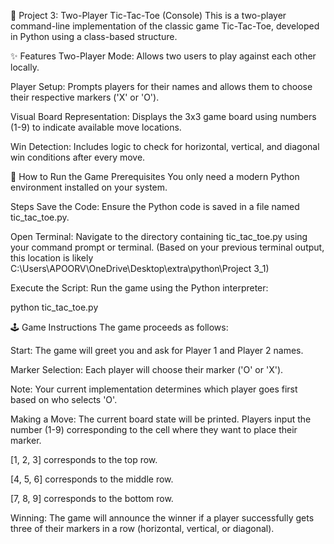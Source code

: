 👾 Project 3: Two-Player Tic-Tac-Toe (Console)
This is a two-player command-line implementation of the classic game Tic-Tac-Toe, developed in Python using a class-based structure.

✨ Features
Two-Player Mode: Allows two users to play against each other locally.

Player Setup: Prompts players for their names and allows them to choose their respective markers ('X' or 'O').

Visual Board Representation: Displays the 3x3 game board using numbers (1-9) to indicate available move locations.

Win Detection: Includes logic to check for horizontal, vertical, and diagonal win conditions after every move.

🚀 How to Run the Game
Prerequisites
You only need a modern Python environment installed on your system.

Steps
Save the Code: Ensure the Python code is saved in a file named tic_tac_toe.py.

Open Terminal: Navigate to the directory containing tic_tac_toe.py using your command prompt or terminal.
(Based on your previous terminal output, this location is likely C:\Users\APOORV\OneDrive\Desktop\extra\python\Project 3_1)

Execute the Script: Run the game using the Python interpreter:

python tic_tac_toe.py

🕹️ Game Instructions
The game proceeds as follows:

Start: The game will greet you and ask for Player 1 and Player 2 names.

Marker Selection: Each player will choose their marker ('O' or 'X').

Note: Your current implementation determines which player goes first based on who selects 'O'.

Making a Move: The current board state will be printed. Players input the number (1-9) corresponding to the cell where they want to place their marker.

[1, 2, 3] corresponds to the top row.

[4, 5, 6] corresponds to the middle row.

[7, 8, 9] corresponds to the bottom row.

Winning: The game will announce the winner if a player successfully gets three of their markers in a row (horizontal, vertical, or diagonal).
